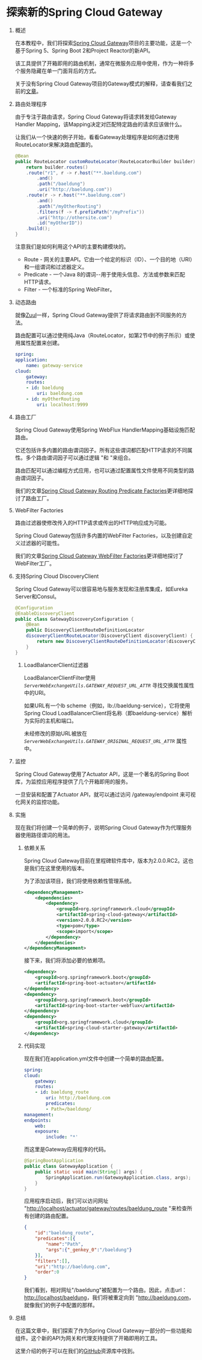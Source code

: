 # 探索新的Spring Cloud Gateway

1. 概述

    在本教程中，我们将探索[Spring Cloud Gateway](https://cloud.spring.io/spring-cloud-gateway/)项目的主要功能，这是一个基于Spring 5、Spring Boot 2和Project Reactor的新API。

    该工具提供了开箱即用的路由机制，通常在微服务应用中使用，作为一种将多个服务隐藏在单一门面背后的方式。

    关于没有Spring Cloud Gateway项目的Gateway模式的解释，请查看我们之前的[文章](https://www.baeldung.com/spring-cloud-gateway-pattern)。

2. 路由处理程序

    由于专注于路由请求，Spring Cloud Gateway将请求转发给Gateway Handler Mapping，该Mapping决定对匹配特定路由的请求应该做什么。

    让我们从一个快速的例子开始，看看Gateway处理程序是如何通过使用RouteLocator来解决路由配置的。

    ```java
    @Bean
    public RouteLocator customRouteLocator(RouteLocatorBuilder builder) {
        return builder.routes()
        .route("r1", r -> r.host("**.baeldung.com")
            .and()
            .path("/baeldung")
            .uri("http://baeldung.com"))
        .route(r -> r.host("**.baeldung.com")
            .and()
            .path("/myOtherRouting")
            .filters(f -> f.prefixPath("/myPrefix"))
            .uri("http://othersite.com")
            .id("myOtherID"))
        .build();
    }
    ```

    注意我们是如何利用这个API的主要构建模块的。

    - Route - 网关的主要API。它由一个给定的标识（ID）、一个目的地（URI）和一组谓词和过滤器定义。
    - Predicate - 一个Java 8的谓词--用于使用头信息、方法或参数来匹配HTTP请求。
    - Filter - 一个标准的Spring WebFilter。

3. 动态路由

    就像[Zuul](https://www.baeldung.com/spring-rest-with-zuul-proxy)一样，Spring Cloud Gateway提供了将请求路由到不同服务的方法。

    路由配置可以通过使用纯Java（RouteLocator，如第2节中的例子所示）或使用属性配置来创建。

    ```yaml
    spring:
    application:
        name: gateway-service  
    cloud:
        gateway:
        routes:
        - id: baeldung
            uri: baeldung.com
        - id: myOtherRouting
            uri: localhost:9999
    ```

4. 路由工厂

    Spring Cloud Gateway使用Spring WebFlux HandlerMapping基础设施匹配路由。

    它还包括许多内置的路由谓词因子。所有这些谓词都匹配HTTP请求的不同属性。多个路由谓词因子可以通过逻辑 "和 "来组合。

    路由匹配可以通过编程方式应用，也可以通过配置属性文件使用不同类型的路由谓词因子。

    我们的文章[Spring Cloud Gateway Routing Predicate Factories](https://www.baeldung.com/spring-cloud-gateway-routing-predicate-factories)更详细地探讨了路由工厂。

5. WebFilter Factories

    路由过滤器使修改传入的HTTP请求或传出的HTTP响应成为可能。

    Spring Cloud Gateway包括许多内置的WebFilter Factories，以及创建自定义过滤器的可能性。

    我们的文章[Spring Cloud Gateway WebFilter Factories](https://www.baeldung.com/spring-cloud-gateway-webfilter-factories)更详细地探讨了WebFilter工厂。

6. 支持Spring Cloud DiscoveryClient

    Spring Cloud Gateway可以很容易地与服务发现和注册库集成，如Eureka Server和Consul。

    ```java
    @Configuration
    @EnableDiscoveryClient
    public class GatewayDiscoveryConfiguration {
        @Bean
        public DiscoveryClientRouteDefinitionLocator 
        discoveryClientRouteLocator(DiscoveryClient discoveryClient) {
            return new DiscoveryClientRouteDefinitionLocator(discoveryClient);
        }
    }
    ```

    1. LoadBalancerClient过滤器

        LoadBalancerClientFilter使用 *`ServerWebExchangeUtils.GATEWAY_REQUEST_URL_ATTR`* 寻找交换属性属性中的URI。

        如果URL有一个lb scheme（例如，lb://baeldung-service），它将使用Spring Cloud LoadBalancerClient将名称（即baeldung-service）解析为实际的主机和端口。

        未经修改的原始URL被放在 *`ServerWebExchangeUtils.GATEWAY_ORIGINAL_REQUEST_URL_ATTR`* 属性中。

7. 监控

    Spring Cloud Gateway使用了Actuator API，这是一个著名的Spring Boot库，为监控应用程序提供了几个开箱即用的服务。

    一旦安装和配置了Actuator API，就可以通过访问 /gateway/endpoint 来可视化网关的监控功能。

8. 实施

    现在我们将创建一个简单的例子，说明Spring Cloud Gateway作为代理服务器使用路径谓词的用法。

    1. 依赖关系

        Spring Cloud Gateway目前在里程碑软件库中，版本为2.0.0.RC2。这也是我们在这里使用的版本。

        为了添加该项目，我们将使用依赖性管理系统。

        ```xml
        <dependencyManagement>
            <dependencies>
                <dependency>
                    <groupId>org.springframework.cloud</groupId>
                    <artifactId>spring-cloud-gateway</artifactId>
                    <version>2.0.0.RC2</version>
                    <type>pom</type>
                    <scope>import</scope>
                </dependency>
            </dependencies>
        </dependencyManagement>
        ```

        接下来，我们将添加必要的依赖项。

        ```xml
        <dependency>
            <groupId>org.springframework.boot</groupId>
            <artifactId>spring-boot-actuator</artifactId>
        </dependency>
        <dependency>
            <groupId>org.springframework.boot</groupId>
            <artifactId>spring-boot-starter-webflux</artifactId>
        </dependency>
        <dependency>
            <groupId>org.springframework.cloud</groupId>
            <artifactId>spring-cloud-starter-gateway</artifactId>
        </dependency>
        ```

    2. 代码实现

        现在我们在application.yml文件中创建一个简单的路由配置。

        ```yaml
        spring:
        cloud:
            gateway:
            routes:
            - id: baeldung_route
                uri: http://baeldung.com
                predicates:
                - Path=/baeldung/
        management:
        endpoints:
            web:
            exposure:
                include: "*'
        ```

        而这里是Gateway应用程序的代码。

        ```java
        @SpringBootApplication
        public class GatewayApplication {
            public static void main(String[] args) {
                SpringApplication.run(GatewayApplication.class, args);
            }
        }
        ```

        应用程序启动后，我们可以访问网址 "<http://localhost/actuator/gateway/routes/baeldung_route> "来检查所有创建的路由配置。

        ```json
        {
            "id":"baeldung_route",
            "predicates":[{
                "name":"Path",
                "args":{"_genkey_0":"/baeldung"}
            }],
            "filters":[],
            "uri":"http://baeldung.com",
            "order":0
        }
        ```

        我们看到，相对网址"/baeldung"被配置为一个路由。因此，点击url：<http://localhost/baeldung>，我们将被重定向到 "<http://baeldung.com>，就像我们的例子中配置的那样。

9. 总结

    在这篇文章中，我们探索了作为Spring Cloud Gateway一部分的一些功能和组件。这个新的API为网关和代理支持提供了开箱即用的工具。

    这里介绍的例子可以在我们的[GitHub](https://github.com/eugenp/tutorials/tree/master/spring-cloud-modules/spring-cloud-gateway)资源库中找到。
